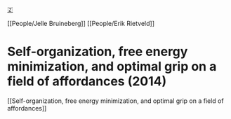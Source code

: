 [🇿](zotero://select/library/items/DVKBS3HI)

[[People/Jelle Bruineberg]] [[People/Erik Rietveld]] 
# Self-organization, free energy minimization, and optimal grip on a field of affordances (2014)

[[Self-organization, free energy minimization, and optimal grip on a field of affordances]]